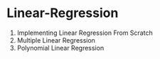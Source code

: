 # Linear-Regression
1. Implementing Linear Regression From Scratch
2. Multiple Linear Regression
3. Polynomial Linear Regression
